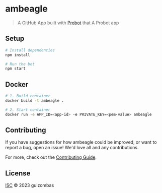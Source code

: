 # ambeagle

> A GitHub App built with [Probot](https://github.com/probot/probot) that A Probot app

## Setup

```sh
# Install dependencies
npm install

# Run the bot
npm start
```

## Docker

```sh
# 1. Build container
docker build -t ambeagle .

# 2. Start container
docker run -e APP_ID=<app-id> -e PRIVATE_KEY=<pem-value> ambeagle
```

## Contributing

If you have suggestions for how ambeagle could be improved, or want to report a bug, open an issue! We'd love all and any contributions.

For more, check out the [Contributing Guide](CONTRIBUTING.md).

## License

[ISC](LICENSE) © 2023 guizombas
